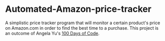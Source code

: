 # Automated-Amazon-price-tracker
A simplistic price tracker program that will monitor a certain product's price on Amazon.com in order to find the best time to a purchase. This project is an outcome of Angela Yu's <a href="https://www.udemy.com/course/100-days-of-code/">100 Days of Code</a>.
